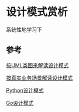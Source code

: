 # 设计模式赏析

系统性地学习下

## 参考

[按UML类图来解读设计模式](https://design-patterns.readthedocs.io/zh_CN/latest/read_uml.html)

[按真实业务场景解读设计模式](https://bugstack.cn/md/develop/design-pattern/2022-03-12-%E9%87%8D%E5%AD%A6Java%E8%AE%BE%E8%AE%A1%E6%A8%A1%E5%BC%8FB%E7%AB%99%E8%A7%86%E9%A2%91.html)

[Python设计模式](https://github.com/faif/python-patterns)

[Go设计模式](https://github.com/senghoo/golang-design-pattern)

